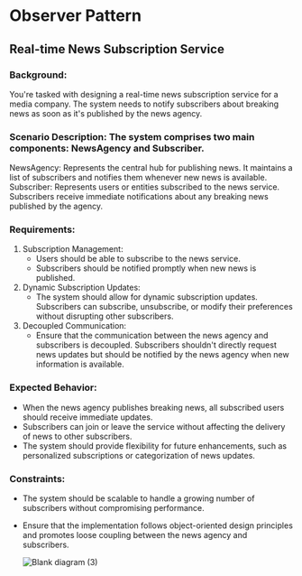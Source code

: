 # Observer Pattern

## Real-time News Subscription Service

### Background: 
You're tasked with designing a real-time news subscription service for a media company. The system needs to notify subscribers about breaking news as soon as it's published by the news agency.

### Scenario Description: The system comprises two main components: NewsAgency and Subscriber.
  NewsAgency: Represents the central hub for publishing news. It maintains a list of subscribers and notifies them whenever new news is available.
  Subscriber: Represents users or entities subscribed to the news service. Subscribers receive immediate notifications about any breaking news published by the agency.

### Requirements:

  1. Subscription Management:
      - Users should be able to subscribe to the news service.
      - Subscribers should be notified promptly when new news is published.
  2. Dynamic Subscription Updates:
      - The system should allow for dynamic subscription updates. Subscribers can subscribe, unsubscribe, or modify their preferences without disrupting other subscribers.
  3. Decoupled Communication:
      - Ensure that the communication between the news agency and subscribers is decoupled. Subscribers shouldn't directly request news updates but should be notified by the news agency when new information is available.

### Expected Behavior:
  - When the news agency publishes breaking news, all subscribed users should receive immediate updates.
  - Subscribers can join or leave the service without affecting the delivery of news to other subscribers.
  - The system should provide flexibility for future enhancements, such as personalized subscriptions or categorization of news updates.

### Constraints:
  - The system should be scalable to handle a growing number of subscribers without compromising performance.
  - Ensure that the implementation follows object-oriented design principles and promotes loose coupling between the news agency and subscribers.

    ![Blank diagram (3)](https://github.com/user-attachments/assets/5a79dfec-e54b-4201-a285-f94ca553fd4b)



  
